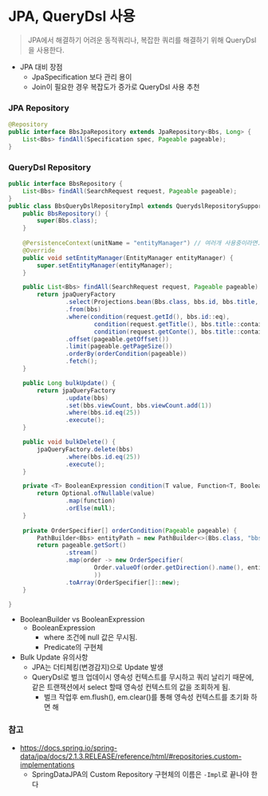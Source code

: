 # JPA, QueryDsl 사용
> JPA에서 해결하기 어려운 동적쿼리나, 복잡한 쿼리를 해결하기 위해 QueryDsl을 사용한다. <br>
* JPA 대비 장점
  * JpaSpecification 보다 관리 용이
  * Join이 필요한 경우 복잡도가 증가로 QueryDsl 사용 추천

### JPA Repository

````java
@Repository
public interface BbsJpaRepository extends JpaRepository<Bbs, Long> {
    List<Bbs> findAll(Specification spec, Pageable pageable);
}
````
### QueryDsl Repository

```java
public interface BbsRepository {
    List<Bbs> findAll(SearchRequest request, Pageable pageable);
}
public class BbsQueryDslRepositoryImpl extends QuerydslRepositorySupport implements BbsRepository{
    public BbsRepository() {
        super(Bbs.class);
    }
    
    @PersistenceContext(unitName = "entityManager") // 여러개 사용중이라면...
    @Override
    public void setEntityManager(EntityManager entityManager) {
        super.setEntityManager(entityManager);
    }

    public List<Bbs> findAll(SearchRequest request, Pageable pageable) {
        return jpaQueryFactory
                .select(Projections.bean(Bbs.class, bbs.id, bbs.title, bbs.contents))
                .from(bbs)
                .where(condition(request.getId(), bbs.id::eq),
                        condition(request.getTitle(), bbs.title::contains),
                        condition(request.getConte(), bbs.title::contains))
                .offset(pageable.getOffset())
                .limit(pageable.getPageSize())
                .orderBy(orderCondition(pageable))
                .fetch();
    }

    public Long bulkUpdate() {
        return jpaQueryFactory
                .update(bbs)
                .set(bbs.viewCount, bbs.viewCount.add(1))
                .where(bbs.id.eq(25))
                .execute();
    }

    public void bulkDelete() {
        jpaQueryFactory.delete(bbs)
                .where(bbs.id.eq(25))
                .execute();
    }

    private <T> BooleanExpression condition(T value, Function<T, BooleanExpression> function) {
        return Optional.ofNullable(value)
                .map(function)
                .orElse(null);
    }
    
    private OrderSpecifier[] orderCondition(Pageable pageable) {
        PathBuilder<Bbs> entityPath = new PathBuilder<>(Bbs.class, "bbs");
        return pageable.getSort()
                .stream()
                .map(order -> new OrderSpecifier(
                        Order.valueOf(order.getDirection().name(), entityPath.get(order.getProperty))
                        ))
                .toArray(OrderSpecifier[]::new);
    }

}
```
* BooleanBuilder vs BooleanExpression
  * BooleanExpression
    * where 조건에 null 값은 무시됨.
    * Predicate의 구현체
* Bulk Update 유의사항
  * JPA는 더티체킹(변경감지)으로 Update 발생
  * QueryDsl로 벌크 업데이시 영속성 컨텍스트를 무시하고 쿼리 날리기 때문에, 같은 트랜잭션에서 select 할때 영속성 컨텍스트의 값을 조회하게 됨.
    * 벌크 작업후 em.flush(), em.clear()를 통해 영속성 컨텍스트를 초기화 하면 해

### 참고
* https://docs.spring.io/spring-data/jpa/docs/2.1.3.RELEASE/reference/html/#repositories.custom-implementations
  * SpringDataJPA의 Custom Repository 구현체의 이름은 `-Impl`로 끝나야 한다